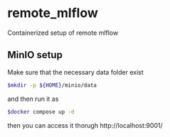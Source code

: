 # remote_mlflow
Containerized setup of remote mlflow

## MinIO setup

Make sure that the necessary data folder exist
```bash
$mkdir -p ${HOME}/minio/data
```
and then run it as

```bash
$docker compose up -d
```

then you can access it thorugh http://localhost:9001/


